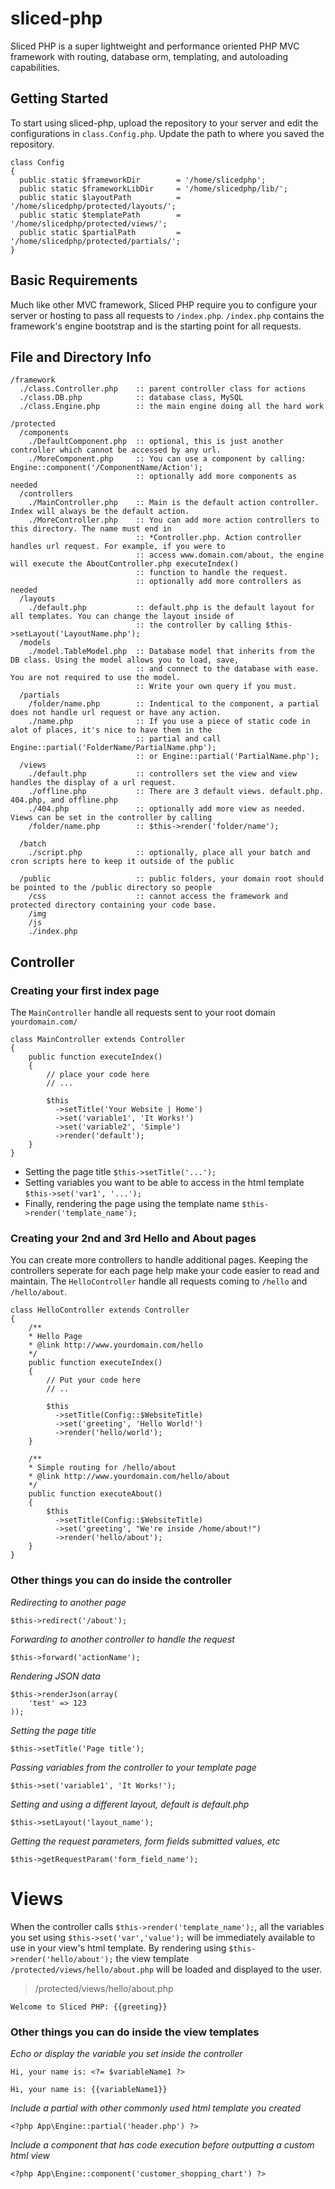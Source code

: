 # sliced-php
Sliced PHP is a super lightweight and performance oriented PHP MVC framework with routing, database orm, templating, and autoloading capabilities.

## Getting Started
To start using sliced-php, upload the repository to your server and edit the configurations in `class.Config.php`. Update the path to where you saved the repository.
```
class Config
{
  public static $frameworkDir        = '/home/slicedphp';
  public static $frameworkLibDir     = '/home/slicedphp/lib/';
  public static $layoutPath          = '/home/slicedphp/protected/layouts/';
  public static $templatePath        = '/home/slicedphp/protected/views/';
  public static $partialPath         = '/home/slicedphp/protected/partials/';
}
```

## Basic Requirements
Much like other MVC framework, Sliced PHP require you to configure your server or hosting to pass all requests to `/index.php`. `/index.php` contains the framework's engine bootstrap and is the starting point for all requests.

## File and Directory Info
```
/framework
  ./class.Controller.php    :: parent controller class for actions
  ./class.DB.php            :: database class, MySQL  
  ./class.Engine.php        :: the main engine doing all the hard work

/protected
  /components
    ./DefaultComponent.php  :: optional, this is just another controller which cannot be accessed by any url.
    ./MoreComponent.php     :: You can use a component by calling: Engine::component('/ComponentName/Action');
                            :: optionally add more components as needed
  /controllers
    ./MainController.php    :: Main is the default action controller. Index will always be the default action.
    ./MoreController.php    :: You can add more action controllers to this directory. The name must end in
                            :: *Controller.php. Action controller handles url request. For example, if you were to
                            :: access www.domain.com/about, the engine will execute the AboutController.php executeIndex()
                            :: function to handle the request.
                            :: optionally add more controllers as needed
  /layouts
    ./default.php           :: default.php is the default layout for all templates. You can change the layout inside of
                            :: the controller by calling $this->setLayout('LayoutName.php');
  /models
    ./model.TableModel.php  :: Database model that inherits from the DB class. Using the model allows you to load, save,
                            :: and connect to the database with ease. You are not required to use the model.
                            :: Write your own query if you must.
  /partials
    /folder/name.php        :: Indentical to the component, a partial does not handle url request or have any action.
    ./name.php              :: If you use a piece of static code in alot of places, it's nice to have them in the
                            :: partial and call Engine::partial('FolderName/PartialName.php');
                            :: or Engine::partial('PartialName.php');
  /views
    ./default.php           :: controllers set the view and view handles the display of a url request.
    ./offline.php           :: There are 3 default views. default.php. 404.php, and offline.php
    ./404.php               :: optionally add more view as needed. Views can be set in the controller by calling
    /folder/name.php        :: $this->render('folder/name');

  /batch
    ./script.php            :: optionally, place all your batch and cron scripts here to keep it outside of the public
    
  /public                   :: public folders, your domain root should be pointed to the /public directory so people
    /css                    :: cannot access the framework and protected directory containing your code base.
    /img
    /js
    ./index.php

```

## Controller

### Creating your first index page
The `MainController` handle all requests sent to your root domain `yourdomain.com/`
```
class MainController extends Controller
{
    public function executeIndex()
    {
        // place your code here
        // ...
    
        $this
          ->setTitle('Your Website | Home')
          ->set('variable1', 'It Works!')
          ->set('variable2', 'Simple')
          ->render('default');
    }
}
```
- Setting the page title
`$this->setTitle('...');`
- Setting variables you want to be able to access in the html template
`$this->set('var1', '...');` 
- Finally, rendering the page using the template name
`$this->render('template_name');`

### Creating your 2nd and 3rd Hello and About pages
You can create more controllers to handle additional pages. Keeping the controllers seperate for each page help make your code easier to read and maintain. The `HelloController` handle all requests coming to `/hello` and `/hello/about`.
```
class HelloController extends Controller
{
    /**
    * Hello Page
    * @link http://www.yourdomain.com/hello
    */
    public function executeIndex()
    {
        // Put your code here
        // ..

        $this
          ->setTitle(Config::$WebsiteTitle)
          ->set('greeting', 'Hello World!')
          ->render('hello/world');
    }

    /**
    * Simple routing for /hello/about
    * @link http://www.yourdomain.com/hello/about
    */
    public function executeAbout()
    {
        $this
          ->setTitle(Config::$WebsiteTitle)
          ->set('greeting', "We're inside /home/about!")
          ->render('hello/about');
    }
}
```


### Other things you can do inside the controller

*Redirecting to another page*
```
$this->redirect('/about');
```

*Forwarding to another controller to handle the request*
```
$this->forward('actionName');
```

*Rendering JSON data*
```
$this->renderJson(array(
    'test' => 123
));
```

*Setting the page title*
```
$this->setTitle('Page title');
```

*Passing variables from the controller to your template page*
```
$this->set('variable1', 'It Works!');
```

*Setting and using a different layout, default is default.php*
```
$this->setLayout('layout_name');
```
*Getting the request parameters, form fields submitted values, etc*
```
$this->getRequestParam('form_field_name');
```

# Views
When the controller calls `$this->render('template_name');`, all the variables you set using `$this->set('var','value');` will be immediately available to use in your view's html template. By rendering using `$this->render('hello/about');` the view template `/protected/views/hello/about.php` will be loaded and displayed to the user.

> /protected/views/hello/about.php
```
Welcome to Sliced PHP: {{greeting}}
```

### Other things you can do inside the view templates
*Echo or display the variable you set inside the controller*
```
Hi, your name is: <?= $variableName1 ?>
```
```
Hi, your name is: {{variableName1}}
```

*Include a partial with other commonly used html template you created*
```
<?php App\Engine::partial('header.php') ?>
```

*Include a component that has code execution before outputting a custom html view*
```
<?php App\Engine::component('customer_shopping_chart') ?>
```

